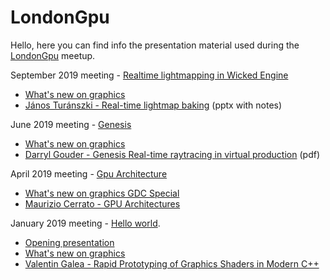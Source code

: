 # LondonGpu
Hello, here you can find info the presentation material used during the [LondonGpu](https://www.meetup.com/LondonGPU/) meetup.

September 2019 meeting - [Realtime lightmapping in Wicked Engine](https://www.meetup.com/LondonGPU/events/264221865/)
  - [What's new on graphics](https://veganpower.github.io/LondonGpu/slides/what_s_new_19_9.html)
  - [János Turánszki - Real-time lightmap baking](https://www.dropbox.com/s/vxxk339nuxz04mt/lightmap_londongpu.pptx) (pptx with notes)

June 2019 meeting - [Genesis](https://www.meetup.com/LondonGPU/events/261318251/)
  - [What's new on graphics](https://veganpower.github.io/LondonGpu/slides/what_s_new_19_6.html)
  - [Darryl Gouder - Genesis Real-time raytracing in virtual production](https://veganpower.github.io/LondonGpu/slides/Genesis_main_talk_LGPU.pdf) (pdf)

April 2019 meeting - [Gpu Architecture](https://www.meetup.com/LondonGPU/events/260158585/)
  - [What's new on graphics GDC Special](https://veganpower.github.io/LondonGpu/slides/what_s_new_19_4.html)
  - [Maurizio Cerrato - GPU Architectures](https://drive.google.com/file/d/12ahbqGXNfY3V-1Gj5cvne2AH4BFWZHGD/view)

January 2019 meeting - [Hello world](https://www.meetup.com/LondonGPU/events/257718249/).
  - [Opening presentation](https://veganpower.github.io/LondonGpu/slides/intro.html)
  - [What's new on graphics](https://veganpower.github.io/LondonGpu/slides/what_s_new_19_1.html)
  - [Valentin Galea - Rapid Prototyping of Graphics Shaders in Modern C++](http://valentingalea.github.io/research/shaderbox/)

